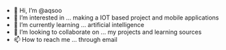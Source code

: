 - 👋 Hi, I’m @aqsoo
- 👀 I’m interested in ...  making a IOT based project and mobile applications 
- 🌱 I’m currently learning ... artificial intelligence
- 💞️ I’m looking to collaborate on ...   my projects and learning sources
- 📫 How to reach me ...  through email

<!---
aqsoo/aqsoo is a ✨ special ✨ repository because its `README.md` (this file) appears on your GitHub profile.
You can click the Preview link to take a look at your changes.
--->
